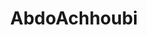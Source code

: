 ---
title: AbdoAchhoubi
github: https://github.com/AbdoAchhoubi
mode: dark
transition: 1s
score: 91
archetype:
- Cool Banner
---